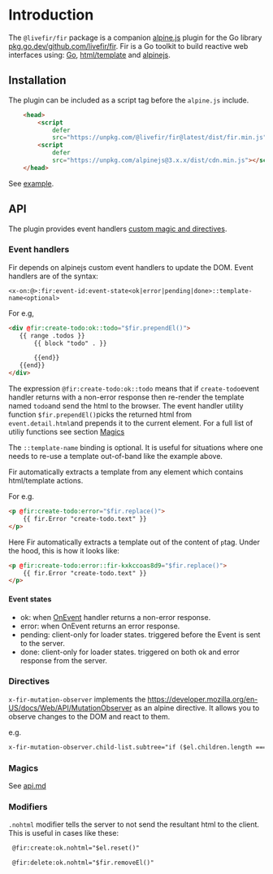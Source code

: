 # Introduction

The `@livefir/fir` package is a companion [alpine.js](https://alpinejs.dev/advanced/extending#via-script-tag) plugin for the Go library [pkg.go.dev/github.com/livefir/fir](https://pkg.go.dev/github.com/livefir/fir). Fir is a Go toolkit to build reactive web interfaces using: [Go](https://go.dev/), [html/template](https://pkg.go.dev/html/template) and [alpinejs](https://alpinejs.dev/). 

## Installation

The plugin can be included as a script tag before the `alpine.js` include.

```html
    <head>
        <script
            defer
            src="https://unpkg.com/@livefir/fir@latest/dist/fir.min.js"></script>
        <script
            defer
            src="https://unpkg.com/alpinejs@3.x.x/dist/cdn.min.js"></script>
    </head>
```


 See [example](https://github.com/livefir/fir#example).


 ## API

 The plugin provides event handlers [custom magic and directives](https://alpinejs.dev/advanced/extending).


 ### Event handlers

 Fir depends on alpinejs custom event handlers to update the DOM. Event handlers are of the syntax:

 `<x-on:@>:fir:event-id:event-state<ok|error|pending|done>::template-name<optional>`

 For e.g,

 ```html
 <div @fir:create-todo:ok::todo="$fir.prependEl()">
    {{ range .todos }}
        {{ block "todo" . }}

        {{end}}
    {{end}}
</div>
 ```

 The expression `@fir:create-todo:ok::todo` means that if `create-todo`event handler returns with a non-error response then re-render the template named `todo`and send the html to the browser. The event handler utility function `$fir.prependEl()`picks the returned html from `event.detail.html`and prepends it to the current element. For a full list of utiliy functions see section [Magics](#magics)


The `::template-name` binding is optional. It is useful for situations where one needs to re-use a template out-of-band like the example above.

Fir automatically extracts a template from any element which contains html/template actions.

For e.g.

```html
<p @fir:create-todo:error="$fir.replace()">
    {{ fir.Error "create-todo.text" }}
</p>
```

Here Fir automatically extracts a template out of the content of `p`tag. Under the hood, this is how it looks like:

```html
<p @fir:create-todo:error::fir-kxkccoas8d9="$fir.replace()">
    {{ fir.Error "create-todo.text" }}
</p>
```

#### Event states

- ok: when [OnEvent](https://pkg.go.dev/github.com/livefir/fir@main#OnEvent) handler returns a non-error response.
- error: when OnEvent returns an error response.
- pending: client-only for loader states. triggered before the Event is sent to the server.
- done: client-only for loader states. triggered on both ok and error response from the server.


### Directives

`x-fir-mutation-observer` implements the https://developer.mozilla.org/en-US/docs/Web/API/MutationObserver as an
alpine directive. It allows you to observe changes to the DOM and react to them.

e.g.

```html
x-fir-mutation-observer.child-list.subtree="if ($el.children.length === 0) { empty = true } else { empty = false }"
```

### Magics

See [api.md](api.md)


### Modifiers

`.nohtml` modifier tells the server to not send the resultant html to the client. This is useful in cases like these:

```html
 @fir:create:ok.nohtml="$el.reset()"

 @fir:delete:ok.nohtml="$fir.removeEl()"
```